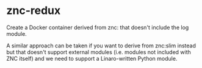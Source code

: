 # znc-redux
Create a Docker container derived from znc:<specific version> that doesn't include the log module.

A similar approach can be taken if you want to derive from znc:slim instead but that doesn't support external modules (i.e. modules not included with ZNC itself) and we need to support a Linaro-written Python module.
